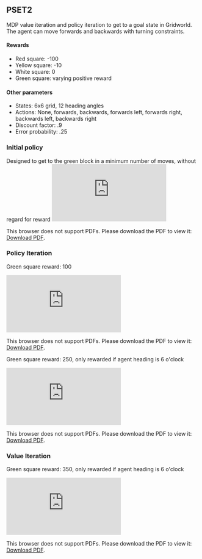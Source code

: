 ## PSET2 
MDP value iteration and policy iteration to get to a goal state in Gridworld. The agent can move forwards and backwards with turning constraints.
#### Rewards
* Red square: -100
* Yellow square: -10
* White square: 0
* Green square: varying positive reward
#### Other parameters
* States: 6x6 grid, 12 heading angles
* Actions: None, forwards, backwards, forwards left, forwards right, backwards left, backwards right
* Discount factor: .9
* Error probability: .25


### Initial policy
Designed to get to the green block in a minimum number of moves, without regard for reward
<object data="https://github.com/APogue/209AS/blob/master/PSET2/images/Initial%20Policy%20Trajectoryssssssssss.pdf" type="application/pdf" width="700px" height="700px">
    <embed src="http://yoursite.com/the.pdf">
        <p>This browser does not support PDFs. Please download the PDF to view it: <a href="https://github.com/APogue/209AS/blob/master/PSET2/images/Initial%20Policy%20Trajectoryssssssssss.pdf">Download PDF</a>.</p>
    </embed>
</object>

### Policy Iteration 
Green square reward: 100 

<object data="https://github.com/APogue/209AS/blob/master/PSET2/images/PolicyOptimalTrajectoryGoals_allllll.pdf" type="application/pdf" width="700px" height="700px">
    <embed src="http://yoursite.com/the.pdf">
        <p>This browser does not support PDFs. Please download the PDF to view it: <a href="https://github.com/APogue/209AS/blob/master/PSET2/images/PolicyOptimalTrajectoryGoals_allllll.pdf">Download PDF</a>.</p>
    </embed>
</object>

Green square reward: 250, only rewarded if agent heading is 6 o'clock

<object data="https://github.com/APogue/209AS/blob/master/PSET2/images/PolicyOptimalTrajectoryGoals.pdf" type="application/pdf" width="700px" height="700px">
    <embed src="http://yoursite.com/the.pdf">
        <p>This browser does not support PDFs. Please download the PDF to view it: <a href="https://github.com/APogue/209AS/blob/master/PSET2/images/PolicyOptimalTrajectoryGoals.pdf">Download PDF</a>.</p>
    </embed>
</object>

### Value Iteration
Green square reward: 350, only rewarded if agent heading is 6 o'clock

<object data="https://github.com/APogue/209AS/blob/master/PSET2/images/ValueIterationTrajectoryGoalsblaaaa.pdf" type="application/pdf" width="700px" height="700px">
    <embed src="http://yoursite.com/the.pdf">
        <p>This browser does not support PDFs. Please download the PDF to view it: <a href="http://yoursite.com/the.pdf">Download PDF</a>.</p>
    </embed>
</object>


